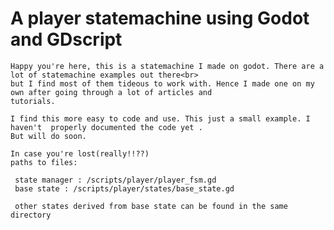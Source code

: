 <h1>
A player statemachine using Godot and GDscript
</h1>

    Happy you're here, this is a statemachine I made on godot. There are a lot of statemachine examples out there<br>
    but I find most of them tideous to work with. Hence I made one on my own after going through a lot of articles and 
    tutorials.
    
    I find this more easy to code and use. This just a small example. I haven't  properly documented the code yet .
    But will do soon.
     
    In case you're lost(really!!??)
    paths to files:
    
     state manager : /scripts/player/player_fsm.gd
     base state : /scripts/player/states/base_state.gd
     
     other states derived from base state can be found in the same directory
